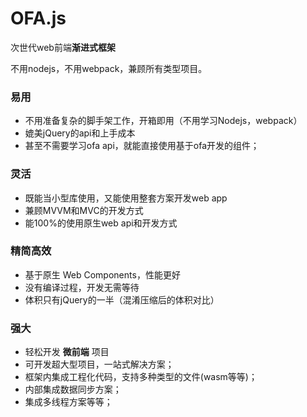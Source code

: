 # OFA.js

<!-- <img src="../../img/ofa_logo.svg" width="50" alt="没钱请设计，请想象成一圈超人的拳头"> -->

次世代web前端**渐进式框架**

不用nodejs，不用webpack，兼顾所有类型项目。

### 易用
* 不用准备复杂的脚手架工作，开箱即用（不用学习Nodejs，webpack）
* 媲美jQuery的api和上手成本
* 甚至不需要学习ofa api，就能直接使用基于ofa开发的组件；

### 灵活
* 既能当小型库使用，又能使用整套方案开发web app
* 兼顾MVVM和MVC的开发方式
* 能100%的使用原生web api和开发方式

### 精简高效
* 基于原生 Web Components，性能更好
* 没有编译过程，开发无需等待
* 体积只有jQuery的一半（混淆压缩后的体积对比）

### 强大
* 轻松开发 **微前端** 项目
* 可开发超大型项目，一站式解决方案；
* 框架内集成工程化代码，支持多种类型的文件(wasm等等)；
* 内部集成数据同步方案；
* 集成多线程方案等等；